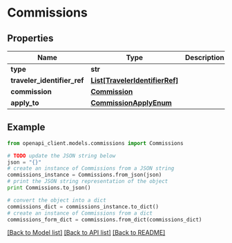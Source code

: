 # Commissions


## Properties
Name | Type | Description | Notes
------------ | ------------- | ------------- | -------------
**type** | **str** |  | [optional] 
**traveler_identifier_ref** | [**List[TravelerIdentifierRef]**](TravelerIdentifierRef.md) |  | [optional] 
**commission** | [**Commission**](Commission.md) |  | 
**apply_to** | [**CommissionApplyEnum**](CommissionApplyEnum.md) |  | [optional] 

## Example

```python
from openapi_client.models.commissions import Commissions

# TODO update the JSON string below
json = "{}"
# create an instance of Commissions from a JSON string
commissions_instance = Commissions.from_json(json)
# print the JSON string representation of the object
print Commissions.to_json()

# convert the object into a dict
commissions_dict = commissions_instance.to_dict()
# create an instance of Commissions from a dict
commissions_form_dict = commissions.from_dict(commissions_dict)
```
[[Back to Model list]](../README.md#documentation-for-models) [[Back to API list]](../README.md#documentation-for-api-endpoints) [[Back to README]](../README.md)


